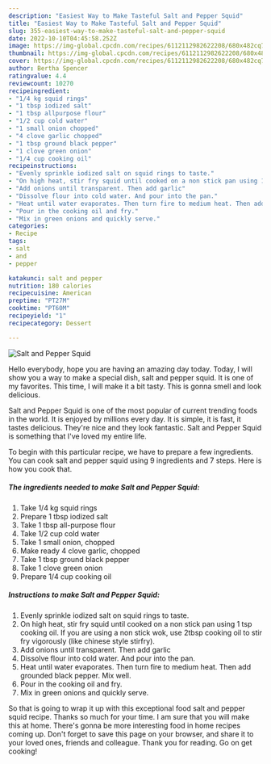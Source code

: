 ```yaml
---
description: "Easiest Way to Make Tasteful Salt and Pepper Squid"
title: "Easiest Way to Make Tasteful Salt and Pepper Squid"
slug: 355-easiest-way-to-make-tasteful-salt-and-pepper-squid
date: 2022-10-10T04:45:58.252Z
image: https://img-global.cpcdn.com/recipes/6112112982622208/680x482cq70/salt-and-pepper-squid-recipe-main-photo.jpg
thumbnail: https://img-global.cpcdn.com/recipes/6112112982622208/680x482cq70/salt-and-pepper-squid-recipe-main-photo.jpg
cover: https://img-global.cpcdn.com/recipes/6112112982622208/680x482cq70/salt-and-pepper-squid-recipe-main-photo.jpg
author: Bertha Spencer
ratingvalue: 4.4
reviewcount: 10270
recipeingredient:
- "1/4 kg squid rings"
- "1 tbsp iodized salt"
- "1 tbsp allpurpose flour"
- "1/2 cup cold water"
- "1 small onion chopped"
- "4 clove garlic chopped"
- "1 tbsp ground black pepper"
- "1 clove green onion"
- "1/4 cup cooking oil"
recipeinstructions:
- "Evenly sprinkle iodized salt on squid rings to taste."
- "On high heat, stir fry squid until cooked on a non stick pan using 1 tsp cooking oil. If you are using a non stick wok, use 2tbsp cooking oil to stir fry vigorously (like chinese style stirfry)."
- "Add onions until transparent. Then add garlic"
- "Dissolve flour into cold water. And pour into the pan."
- "Heat until water evaporates. Then turn fire to medium heat. Then add grounded black pepper. Mix well."
- "Pour in the cooking oil and fry."
- "Mix in green onions and quickly serve."
categories:
- Recipe
tags:
- salt
- and
- pepper

katakunci: salt and pepper 
nutrition: 180 calories
recipecuisine: American
preptime: "PT27M"
cooktime: "PT60M"
recipeyield: "1"
recipecategory: Dessert

---
```



![Salt and Pepper Squid](https://img-global.cpcdn.com/recipes/6112112982622208/680x482cq70/salt-and-pepper-squid-recipe-main-photo.jpg)

Hello everybody, hope you are having an amazing day today. Today, I will show you a way to make a special dish, salt and pepper squid. It is one of my favorites. This time, I will make it a bit tasty. This is gonna smell and look delicious.



Salt and Pepper Squid is one of the most popular of current trending foods in the world. It is enjoyed by millions every day. It is simple, it is fast, it tastes delicious. They're nice and they look fantastic. Salt and Pepper Squid is something that I've loved my entire life.


To begin with this particular recipe, we have to prepare a few ingredients. You can cook salt and pepper squid using 9 ingredients and 7 steps. Here is how you cook that.

<!--inarticleads1-->

##### The ingredients needed to make Salt and Pepper Squid:

1. Take 1/4 kg squid rings
1. Prepare 1 tbsp iodized salt
1. Take 1 tbsp all-purpose flour
1. Take 1/2 cup cold water
1. Take 1 small onion, chopped
1. Make ready 4 clove garlic, chopped
1. Take 1 tbsp ground black pepper
1. Take 1 clove green onion
1. Prepare 1/4 cup cooking oil




<!--inarticleads2-->

##### Instructions to make Salt and Pepper Squid:

1. Evenly sprinkle iodized salt on squid rings to taste.
1. On high heat, stir fry squid until cooked on a non stick pan using 1 tsp cooking oil. If you are using a non stick wok, use 2tbsp cooking oil to stir fry vigorously (like chinese style stirfry).
1. Add onions until transparent. Then add garlic
1. Dissolve flour into cold water. And pour into the pan.
1. Heat until water evaporates. Then turn fire to medium heat. Then add grounded black pepper. Mix well.
1. Pour in the cooking oil and fry.
1. Mix in green onions and quickly serve.




So that is going to wrap it up with this exceptional food salt and pepper squid recipe. Thanks so much for your time. I am sure that you will make this at home. There's gonna be more interesting food in home recipes coming up. Don't forget to save this page on your browser, and share it to your loved ones, friends and colleague. Thank you for reading. Go on get cooking!
